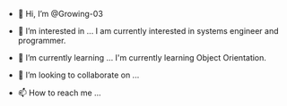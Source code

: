 - 👋 Hi, I’m @Growing-03
- 👀 I’m interested in ...
I am currently interested in systems engineer and programmer.

- 🌱 I’m currently learning ...
I'm currently learning Object Orientation.

- 💞️ I’m looking to collaborate on ...
- 📫 How to reach me ...

<!---
Growing-03/Growing-03 is a ✨ special ✨ repository because its `README.md` (this file) appears on your GitHub profile.
You can click the Preview link to take a look at your changes.
--->
